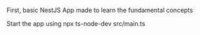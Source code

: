 First, basic NestJS App made to learn the fundamental concepts

Start the app using npx ts-node-dev src/main.ts
